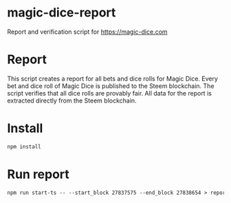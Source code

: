 # magic-dice-report

Report and verification script for https://magic-dice.com

# Report

This script creates a report for all bets and dice rolls for Magic Dice.
Every bet and dice roll of Magic Dice is published to the Steem blockchain. The script verifies that all dice rolls are provably fair. All data for the report is extracted directly from the Steem blockchain.

# Install

```html
npm install
```

# Run report

```html
npm run start-ts -- --start_block 27837575 --end_block 27838654 > report.txt
```